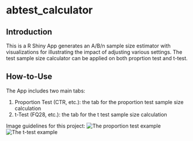 # abtest_calculator

## Introduction 
This is a R Shiny App generates an A/B/n sample size estimator with visualizations for illustrating the impact of adjusting various settings. The test sample size calculator can be applied on both proprtion test and t-test. 

## How-to-Use 
The App includes two main tabs: 
1. Proportion Test (CTR, etc.): the tab for the proportion test sample size calculation 
2. t-Test (FQ28, etc.): the tab for the t test sample size calculation 

Image guidelines for this project: 
![The proportion test example](https://github.com/yanjin-li/abtest_calculator/fig/proportion-test.png)
![The t-test example](https://github.com/yanjin-li/abtest_calculator/fig/t-test.png)

